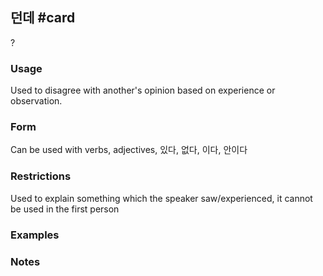 ## 던데 #card
?
### Usage
Used to disagree with another's opinion based on experience or observation.
### Form
Can be used with verbs, adjectives, 있다, 없다, 이다, 안이다
### Restrictions
Used to explain something which the speaker saw/experienced, it cannot be used in the first person
### Examples
### Notes

